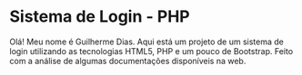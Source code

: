# Sistema de Login - PHP

Olá! Meu nome é Guilherme Dias.
Aqui está um projeto de um sistema de login utilizando 
as tecnologias HTML5, PHP e um pouco de Bootstrap. 
Feito com a análise de algumas documentações disponíveis na web.
